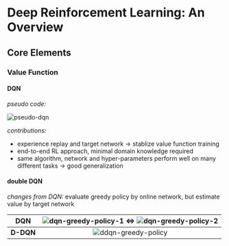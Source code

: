 # Deep Reinforcement Learning: An Overview

## Core Elements

### Value Function

#### DQN

*pseudo code:*

![pseudo-dqn](https://github.com/txzhao/Paper-Notes/blob/master/RL/fig/pseudo-dqn.PNG)

*contributions:*

- experience replay and target network -> stablize value function training
- end-to-end RL approach, minimal domain knowledge required
- same algorithm, network and hyper-parameters perform well on many different tasks -> good generalization

#### double DQN

*changes from DQN:* evaluate greedy policy by online network, but estimate value by target network

|**DQN**|![dqn-greedy-policy-1](https://github.com/txzhao/Paper-Notes/blob/master/RL/fig/dqn-greedy-policy-1.PNG) <=> ![dqn-greedy-policy-2](https://github.com/txzhao/Paper-Notes/blob/master/RL/fig/dqn-greedy-policy-2.PNG)|
|:------:|:------:|
|**D-DQN**|![ddqn-greedy-policy](https://github.com/txzhao/Paper-Notes/blob/master/RL/fig/ddqn-greedy-policy.PNG)|





